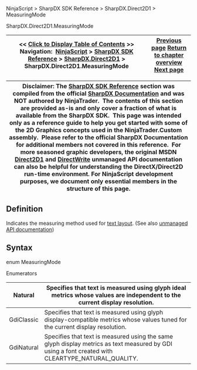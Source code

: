 ﻿
NinjaScript > SharpDX SDK Reference > SharpDX.Direct2D1 > MeasuringMode

SharpDX.Direct2D1.MeasuringMode

| << [Click to Display Table of Contents](sharpdx_direct2d1_measuringmode.md) >> **Navigation:**     [NinjaScript](ninjascript.md) > [SharpDX SDK Reference](sharpdx_sdk_reference.md) > [SharpDX.Direct2D1](sharpdx_direct2d1.md) > SharpDX.Direct2D1.MeasuringMode | [Previous page](sharpdx_direct2d1_lineargradientbrushproperties.md) [Return to chapter overview](sharpdx_direct2d1.md) [Next page](sharpdx_direct2d1_pathgeometry.md) |
| --- | --- |

| Disclaimer: The [SharpDX SDK Reference](sharpdx_sdk_reference.md) section was compiled from the official [SharpDX Documentation](http://sharpdx.org/) and was NOT authored by NinjaTrader.  The contents of this section are provided as-is and only cover a fraction of what is available from the SharpDX SDK.  This page was intended only as a reference guide to help you get started with some of the 2D Graphics concepts used in the NinjaTrader.Custom assembly.  Please refer to the official SharpDX Documentation for additional members not covered in this reference.  For more seasoned graphic developers, the original MSDN [Direct2D1](https://msdn.microsoft.com/en-us/library/windows/desktop/dd370990.aspx) and [DirectWrite](https://msdn.microsoft.com/en-us/library/windows/desktop/dd368038.aspx) unmanaged API documentation can also be helpful for understanding the DirectX/Direct2D run-time environment. For NinjaScript development purposes, we document only essential members in the structure of this page. |
| --- |

## Definition
Indicates the measuring method used for [text layout](sharpdx_directwrite_textlayout.md).
(See also [unmanaged API documentation](http://msdn.microsoft.com/en-us/library/dd368133.aspx))
 
## Syntax
enum MeasuringMode
   

Enumerators

| Natural | Specifies that text is measured using glyph ideal metrics whose values are independent to the current display resolution. |
| --- | --- |
| GdiClassic | Specifies that text is measured using glyph display-compatible metrics whose values tuned for the current display resolution. |
| GdiNatural | Specifies that text is measured using the same glyph display metrics as text measured by GDI using a font created with CLEARTYPE_NATURAL_QUALITY. |
